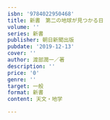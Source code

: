 ```yaml
---
isbn: '9784022950468'
title: 新書　第二の地球が見つかる日
volume: ''
series: 新書
publisher: 朝日新聞出版
pubdate: '2019-12-13'
cover: ''
author: 渡部潤一／著
description: ''
price: '0'
genre: ''
target: 一般
format: 新書
content: 天文・地学

---
```

